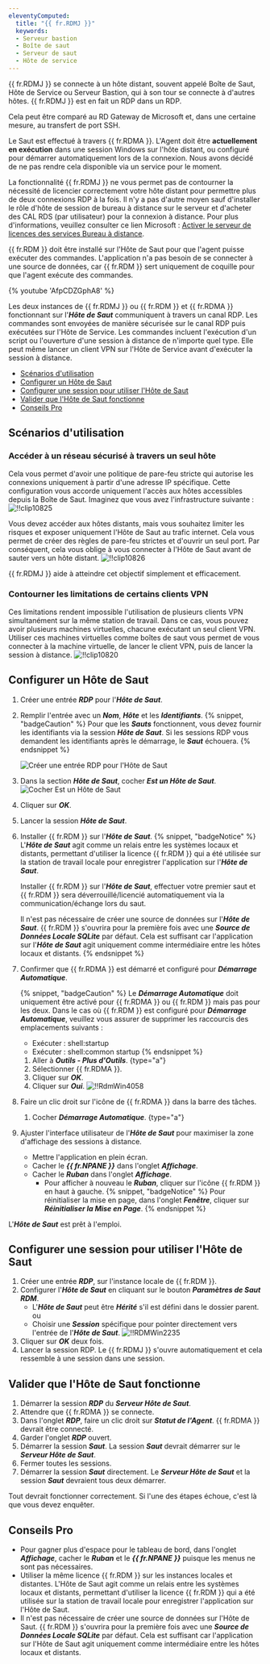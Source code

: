 ```yaml
---
eleventyComputed:
  title: "{{ fr.RDMJ }}"
  keywords:
  - Serveur bastion
  - Boîte de saut
  - Serveur de saut
  - Hôte de service
---
```

{{ fr.RDMJ }} se connecte à un hôte distant, souvent appelé Boîte de Saut, Hôte de Service ou Serveur Bastion, qui à son tour se connecte à d'autres hôtes. {{ fr.RDMJ }} est en fait un RDP dans un RDP.

Cela peut être comparé au RD Gateway de Microsoft et, dans une certaine mesure, au transfert de port SSH.

Le Saut est effectué à travers {{ fr.RDMA }}. L'Agent doit être **actuellement en exécution** dans une session Windows sur l'hôte distant, ou configuré pour démarrer automatiquement lors de la connexion. Nous avons décidé de ne pas rendre cela disponible via un service pour le moment.

La fonctionnalité {{ fr.RDMJ }} ne vous permet pas de contourner la nécessité de licencier correctement votre hôte distant pour permettre plus de deux connexions RDP à la fois. Il n'y a pas d'autre moyen sauf d'installer le rôle d'hôte de session de bureau à distance sur le serveur et d'acheter des CAL RDS (par utilisateur) pour la connexion à distance. Pour plus d'informations, veuillez consulter ce lien Microsoft : [Activer le serveur de licences des services Bureau à distance](https://learn.microsoft.com/en-us/windows-server/remote/remote-desktop-services/rds-activate-license-server).

{{ fr.RDM }} doit être installé sur l'Hôte de Saut pour que l'agent puisse exécuter des commandes. L'application n'a pas besoin de se connecter à une source de données, car {{ fr.RDM }} sert uniquement de coquille pour que l'agent exécute des commandes.

{% youtube 'AfpCDZGphA8' %}

Les deux instances de {{ fr.RDMJ }} ou {{ fr.RDM }} et {{ fr.RDMA }} fonctionnant sur l'***Hôte de Saut*** communiquent à travers un canal RDP. Les commandes sont envoyées de manière sécurisée sur le canal RDP puis exécutées sur l'Hôte de Service. Les commandes incluent l'exécution d'un script ou l'ouverture d'une session à distance de n'importe quel type. Elle peut même lancer un client VPN sur l'Hôte de Service avant d'exécuter la session à distance.
* [Scénarios d'utilisation](#usage-scenarios)
* [Configurer un Hôte de Saut](#configure-a-jump-host)
* [Configurer une session pour utiliser l'Hôte de Saut](#configure-a-session-to-use-the-jump-host)
* [Valider que l'Hôte de Saut fonctionne](#validate-that-the-jump-host-works)
* [Conseils Pro](#pro-tips)

## Scénarios d'utilisation

### Accéder à un réseau sécurisé à travers un seul hôte

Cela vous permet d'avoir une politique de pare-feu stricte qui autorise les connexions uniquement à partir d'une adresse IP spécifique. Cette configuration vous accorde uniquement l'accès aux hôtes accessibles depuis la Boîte de Saut. Imaginez que vous avez l'infrastructure suivante :
![!!clip10825](https://cdnweb.devolutions.net/docs/docs_en_rdm_windows_clip10825.png)

Vous devez accéder aux hôtes distants, mais vous souhaitez limiter les risques et exposer uniquement l'Hôte de Saut au trafic internet. Cela vous permet de créer des règles de pare-feu strictes et d'ouvrir un seul port. Par conséquent, cela vous oblige à vous connecter à l'Hôte de Saut avant de sauter vers un hôte distant.
![!!clip10826](https://cdnweb.devolutions.net/docs/docs_en_rdm_windows_clip10826.png)

{{ fr.RDMJ }} aide à atteindre cet objectif simplement et efficacement.

### Contourner les limitations de certains clients VPN

Ces limitations rendent impossible l'utilisation de plusieurs clients VPN simultanément sur la même station de travail. Dans ce cas, vous pouvez avoir plusieurs machines virtuelles, chacune exécutant un seul client VPN. Utiliser ces machines virtuelles comme boîtes de saut vous permet de vous connecter à la machine virtuelle, de lancer le client VPN, puis de lancer la session à distance.
![!!clip10820](https://cdnweb.devolutions.net/docs/docs_en_rdm_windows_clip10820.png)

## Configurer un Hôte de Saut

1. Créer une entrée ***RDP*** pour l'***Hôte de Saut***.
1. Remplir l'entrée avec un ***Nom***, ***Hôte*** et les ***Identifiants***.
   {% snippet, "badgeCaution" %}
   Pour que les ***Sauts*** fonctionnent, vous devez fournir les identifiants via la session ***Hôte de Saut***. Si les sessions RDP vous demandent les identifiants après le démarrage, le ***Saut*** échouera.
   {% endsnippet %}

   ![Créer une entrée RDP pour l'Hôte de Saut](https://cdnweb.devolutions.net/docs/docs_en_rdm_windows_RDMWin6193.png)

1. Dans la section ***Hôte de Saut***, cocher ***Est un Hôte de Saut***.
![Cocher Est un Hôte de Saut](https://cdnweb.devolutions.net/docs/docs_en_rdm_windows_RDMWin6195.png)
1. Cliquer sur ***OK***.
1. Lancer la session ***Hôte de Saut***.
1. Installer {{ fr.RDM }} sur l'***Hôte de Saut***.
   {% snippet, "badgeNotice" %}
   L'***Hôte de Saut*** agit comme un relais entre les systèmes locaux et distants, permettant d'utiliser la licence {{ fr.RDM }} qui a été utilisée sur la station de travail locale pour enregistrer l'application sur l'***Hôte de Saut***.

   Installer {{ fr.RDM }} sur l'***Hôte de Saut***, effectuer votre premier saut et {{ fr.RDM }} sera déverrouillé/licencié automatiquement via la communication/échange lors du saut.

   Il n'est pas nécessaire de créer une source de données sur l'***Hôte de Saut***. {{ fr.RDM }} s'ouvrira pour la première fois avec une ***Source de Données Locale SQLite*** par défaut. Cela est suffisant car l'application sur l'***Hôte de Saut*** agit uniquement comme intermédiaire entre les hôtes locaux et distants.
   {% endsnippet %}

1. Confirmer que {{ fr.RDMA }} est démarré et configuré pour ***Démarrage Automatique***.

   {% snippet, "badgeCaution" %}
   Le ***Démarrage Automatique*** doit uniquement être activé pour {{ fr.RDMA }} ou {{ fr.RDM }} mais pas pour les deux. Dans le cas où {{ fr.RDM }} est configuré pour ***Démarrage Automatique***, veuillez vous assurer de supprimer les raccourcis des emplacements suivants :

   * Exécuter : shell:startup
   * Exécuter : shell:common startup
   {% endsnippet %}

    1. Aller à ***Outils - Plus d'Outils***.
{type="a"}
    1. Sélectionner {{ fr.RDMA }}.
    1. Cliquer sur ***OK***.
    1. Cliquer sur ***Oui***.
![!!RdmWin4058](https://cdnweb.devolutions.net/docs/docs_en_rdm_windows_RDMWin6196.png)

1. Faire un clic droit sur l'icône de {{ fr.RDMA }} dans la barre des tâches.
    1. Cocher ***Démarrage Automatique***.
{type="a"}
1. Ajuster l'interface utilisateur de l'***Hôte de Saut*** pour maximiser la zone d'affichage des sessions à distance.
    * Mettre l'application en plein écran.
    * Cacher le ***{{ fr.NPANE }}*** dans l'onglet ***Affichage***.
    * Cacher le ***Ruban*** dans l'onglet ***Affichage***.
        * Pour afficher à nouveau le ***Ruban***, cliquer sur l'icône {{ fr.RDM }} en haut à gauche.
   {% snippet, "badgeNotice" %}
   Pour réinitialiser la mise en page, dans l'onglet ***Fenêtre***, cliquer sur ***Réinitialiser la Mise en Page***.
   {% endsnippet %}

L'***Hôte de Saut*** est prêt à l'emploi.

## Configurer une session pour utiliser l'Hôte de Saut

1. Créer une entrée ***RDP***, sur l'instance locale de {{ fr.RDM }}.
1. Configurer l'***Hôte de Saut*** en cliquant sur le bouton ***Paramètres de Saut RDM***.
    * L'***Hôte de Saut*** peut être ***Hérité*** s'il est défini dans le dossier parent.
ou
    * Choisir une ***Session*** spécifique pour pointer directement vers l'entrée de l'***Hôte de Saut***.
![!!RDMWin2235](https://cdnweb.devolutions.net/docs/docs_en_rdm_windows_RDMWin2235.png)
1. Cliquer sur ***OK*** deux fois.
1. Lancer la session RDP. Le {{ fr.RDMJ }} s'ouvre automatiquement et cela ressemble à une session dans une session.

## Valider que l'Hôte de Saut fonctionne

1. Démarrer la session ***RDP*** du ***Serveur Hôte de Saut***.
1. Attendre que {{ fr.RDMA }} se connecte.
1. Dans l'onglet ***RDP***, faire un clic droit sur ***Statut de l'Agent***. {{ fr.RDMA }} devrait être connecté.
1. Garder l'onglet ***RDP*** ouvert.
1. Démarrer la session ***Saut***. La session ***Saut*** devrait démarrer sur le ***Serveur Hôte de Saut***.
1. Fermer toutes les sessions.
1. Démarrer la session ***Saut*** directement. Le ***Serveur Hôte de Saut*** et la session ***Saut*** devraient tous deux démarrer.

Tout devrait fonctionner correctement. Si l'une des étapes échoue, c'est là que vous devez enquêter.

## Conseils Pro

* Pour gagner plus d'espace pour le tableau de bord, dans l'onglet ***Affichage***, cacher le ***Ruban*** et le ***{{ fr.NPANE }}*** puisque les menus ne sont pas nécessaires.
* Utiliser la même licence {{ fr.RDM }} sur les instances locales et distantes. L'Hôte de Saut agit comme un relais entre les systèmes locaux et distants, permettant d'utiliser la licence {{ fr.RDM }} qui a été utilisée sur la station de travail locale pour enregistrer l'application sur l'Hôte de Saut.
* Il n'est pas nécessaire de créer une source de données sur l'Hôte de Saut. {{ fr.RDM }} s'ouvrira pour la première fois avec une ***Source de Données Locale SQLite*** par défaut. Cela est suffisant car l'application sur l'Hôte de Saut agit uniquement comme intermédiaire entre les hôtes locaux et distants.
